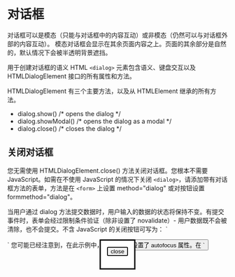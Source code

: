 # 对话框 

对话框可以是模态（只能与对话框中的内容互动）或非模态（仍然可以与对话框外部的内容互动）。
模态对话框会显示在其余页面内容之上。页面的其余部分是自然的，默认情况下会被半透明背景遮挡。

用于创建对话框的语义 HTML `<dialog>` 元素包含语义、键盘交互以及 HTMLDialogElement 接口的所有属性和方法。

HTMLDialogElement 有三个主要方法，以及从 HTMLElement 继承的所有方法。
- dialog.show() /* opens the dialog */
- dialog.showModal() /* opens the dialog as a modal */
- dialog.close() /* closes the dialog */

## 关闭对话框
您无需使用 HTMLDialogElement.close() 方法关闭对话框。您根本不需要 JavaScript。如需在不使用 JavaScript 的情况下关闭 `<dialog>`，请添加带有对话框方法的表单，方法是在 `<form>` 上设置 method="dialog" 或对按钮设置 formmethod="dialog"。

当用户通过 dialog 方法提交数据时，用户输入的数据的状态将保持不变。有提交事件时，表单会经过限制条件验证（除非设置了 novalidate）- 用户数据既不会被清除，也不会提交。不含 JavaScript 的关闭按钮可写为：
`
<dialog open>
  <form method="dialog">
    <button type="submit" autofocus>close</button>
  </form>
</dialog>
`
您可能已经注意到，在此示例中，为关闭 `<button>` 设置了 autofocus 属性。在 `<dialog>` 内设置了 autofocus 属性的元素在网页加载时不会获得焦点（除非页面在加载时对话框可见）。不过，当对话框打开时，它们将获得焦点。

默认情况下，当对话框打开时，对话框中的第一个可聚焦元素将获得焦点，除非对话框中的其他元素设置了 autofocus 属性。为关闭按钮设置 autofocus 属性可确保该按钮在对话框打开时获得焦点。
但是，在 `<dialog>` 中包含 autofocus 时，只是要仔细考虑。系统会跳过自动聚焦元素之前出现的序列中的所有元素。 我们将在专题课程中进一步讨论此属性。

HTMLDialogElement 接口包含一个 returnValue 属性。使用 method="dialog" 提交表单时，会将 returnValue 设置为用于提交表单的提交按钮的 name（如果有）。
如果我们编写了 `<button type="submit" name="toasty">close</button>`，returnValue 将为 toasty。

对话框打开时，系统会显示布尔值 open 属性，这意味着对话框处于活动状态，可以与之互动。当通过添加 open 属性（而不是通过 .show() 或 .showModal()）打开对话框时，对话框将无模态。HTMLDialogElement.open 属性会返回 true 或 false，具体取决于对话框是否可用于互动，而不是对话框是否为模态对话框。

虽然 JavaScript 是打开对话框的首选方法（包括在网页加载时添加 open 属性，然后使用 .close() 移除该属性），但有助于确保即使 JavaScript 不可用，对话框仍然可用。
